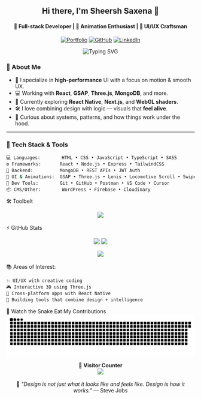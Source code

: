 <!-- Profile Header -->
<h2 align="center">Hi there, I'm <strong>Sheersh Saxena 👋</strong></h2>
<h4 align="center">🚀 Full-stack Developer | 🧠 Animation Enthusiast | 🎨 UI/UX Craftsman</h4>

<p align="center">
  <a href="https://www.sheersh.xyz/" target="_blank"><img alt="Portfolio" src="https://img.shields.io/badge/🌐%20Portfolio-sheersh.xyz-blueviolet?style=for-the-badge"></a>
  <a href="https://github.com/sheersh01" target="_blank"><img alt="GitHub" src="https://img.shields.io/github/followers/sheersh01?label=GitHub&style=for-the-badge&logo=github"></a>
  <a href="https://www.linkedin.com/in/sheersh-saxena/" target="_blank"><img alt="LinkedIn" src="https://img.shields.io/badge/LinkedIn-Sheersh%20Saxena-blue?style=for-the-badge&logo=linkedin"></a>
</p>


<p align="center">
<img src="https://readme-typing-svg.demolab.com?font=Fira+Code&weight=700&pause=1000&center=true&width=435&lines=Building+smooth+web+interactions...;Designing+UI+with+purpose...;Animating+with+GSAP+and+Three.js!" alt="Typing SVG" />
</p>


### 🧠 About Me

- 🎯 I specialize in **high-performance** UI with a focus on motion & smooth UX.
- 💻 Working with **React**, **GSAP**, **Three.js**, **MongoDB**, and more.
- 🌱 Currently exploring **React Native**, **Next.js**, and **WebGL shaders**.
- 🛠 I love combining design with logic — visuals that **feel alive**.
- 🧩 Curious about systems, patterns, and how things work under the hood.

---

### 🔧 Tech Stack & Tools

```bash
💻 Languages:        HTML • CSS • JavaScript • TypeScript • SASS
⚙️ Frameworks:       React • Node.js • Express • TailwindCSS
🔋 Backend:          MongoDB • REST APIs • JWT Auth
🎨 UI & Animations:  GSAP • Three.js • Lenis • Locomotive Scroll • SwiperJS
🧰 Dev Tools:        Git • GitHub • Postman • VS Code • Cursor
📦 CMS/Other:        WordPress • Firebase • Cloudinary
```

🛠 Toolbelt
<p align="center"> <img src="https://skillicons.dev/icons?i=js,ts,html,css,react,nodejs,express,mongodb,tailwind,git,github,vscode,postman,wordpress,firebase" /> </p>
⚡ GitHub Stats
<p align="center"> <img src="https://github-readme-stats.vercel.app/api?username=sheersh01&show_icons=true&theme=tokyonight&hide=issues" width="48%" /> <img src="https://streak-stats.demolab.com?user=sheersh01&theme=tokyonight" width="48%" /> </p> <p align="center"> <img src="https://github-profile-trophy.vercel.app/?username=sheersh01&theme=tokyonight&column=7" /> </p>


📚 Areas of Interest:
```bash
✨ UI/UX with creative coding
🎮 Interactive 3D using Three.js
📱 Cross-platform apps with React Native
🧠 Building tools that combine design + intelligence
```

🐍 Watch the Snake Eat My Contributions
<picture>
  <source media="(prefers-color-scheme: dark)" srcset="https://raw.githubusercontent.com/sheersh01/sheersh01/output/github-contribution-grid-snake-dark.svg" />
  <img alt="snake animation" src="https://raw.githubusercontent.com/sheersh01/sheersh01/output/github-contribution-grid-snake.svg" />
</picture>


<p align="center">
  🧭 <b>Visitor Counter</b><br>
  <img src="https://visitor-badge.laobi.icu/badge?page_id=sheersh01.sheersh01&left_color=black&right_color=blueviolet&left_text=Visitors" />
</p>


<p align="center"> 🚀 <i>"Design is not just what it looks like and feels like. Design is how it works."</i> — Steve Jobs </p>
